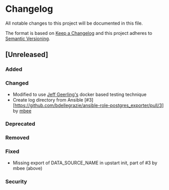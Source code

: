 # Changelog
All notable changes to this project will be documented in this file.

The format is based on [Keep a Changelog](http://keepachangelog.com/en/1.0.0/)
and this project adheres to [Semantic Versioning](http://semver.org/spec/v2.0.0.html).

## [Unreleased]

### Added
### Changed
- Modified to use [Jeff Geerling's](https://github.com/geerlingguy/) docker based testing technique
- Create log directory from Ansible [#3][https://github.com/bdellegrazie/ansible-role-postgres_exporter/pull/3] by [mbee](https://github.com/mbee)
### Deprecated
### Removed
### Fixed
- Missing export of DATA_SOURCE_NAME in upstart init, part of #3 by mbee (above)
### Security

[1.0.3]: https://github.com/bdellegrazie/ansible-role-postgresql_exporter/compare/v1.0.2...v1.0.2
[1.0.2]: https://github.com/bdellegrazie/ansible-role-postgresql_exporter/compare/v1.0.1...v1.0.2
[1.0.1]: https://github.com/bdellegrazie/ansible-role-postgresql_exporter/compare/v1.0.0...v1.0.1
